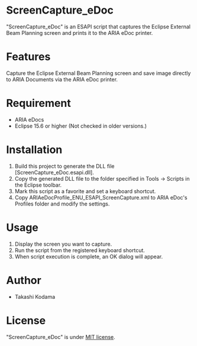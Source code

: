 # ScreenCapture_eDoc
 
"ScreenCapture_eDoc" is an ESAPI script that captures the Eclipse External Beam Planning screen and prints it to the ARIA eDoc printer.
  
# Features

Capture the Eclipse External Beam Planning screen and save image directly to ARIA Documents via the ARIA eDoc printer.

# Requirement

* ARIA eDocs
* Eclipse 15.6 or higher (Not checked in older versions.)

# Installation

1. Build this project to generate the DLL file [ScreenCapture_eDoc.esapi.dll]. 
2. Copy the generated DLL file to the folder specified in Tools -> Scripts in the Eclipse toolbar.
3. Mark this script as a favorite and set a keyboard shortcut.
4. Copy ARIAeDocProfile_ENU_ESAPI_ScreenCapture.xml to ARIA eDoc's Profiles folder and modify the settings.

# Usage

1. Display the screen you want to capture.
2. Run the script from the registered keyboard shortcut.
3. When script execution is complete, an OK dialog will appear.
 
# Author
 
* Takashi Kodama
 
# License
 
"ScreenCapture_eDoc" is under [MIT license](https://en.wikipedia.org/wiki/MIT_License).
